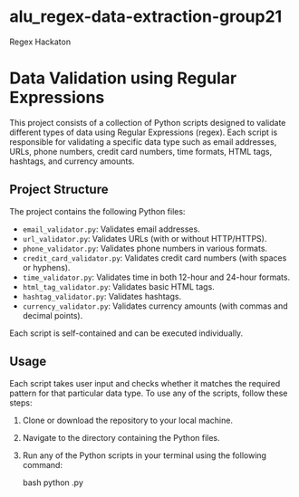 # alu_regex-data-extraction-group21
Regex Hackaton

# Data Validation using Regular Expressions

This project consists of a collection of Python scripts designed to validate different types of data using Regular Expressions (regex). Each script is responsible for validating a specific data type such as email addresses, URLs, phone numbers, credit card numbers, time formats, HTML tags, hashtags, and currency amounts.

## Project Structure

The project contains the following Python files:

- `email_validator.py`: Validates email addresses.
- `url_validator.py`: Validates URLs (with or without HTTP/HTTPS).
- `phone_validator.py`: Validates phone numbers in various formats.
- `credit_card_validator.py`: Validates credit card numbers (with spaces or hyphens).
- `time_validator.py`: Validates time in both 12-hour and 24-hour formats.
- `html_tag_validator.py`: Validates basic HTML tags.
- `hashtag_validator.py`: Validates hashtags.
- `currency_validator.py`: Validates currency amounts (with commas and decimal points).

Each script is self-contained and can be executed individually.

## Usage

Each script takes user input and checks whether it matches the required pattern for that particular data type. To use any of the scripts, follow these steps:

1. Clone or download the repository to your local machine.
2. Navigate to the directory containing the Python files.
3. Run any of the Python scripts in your terminal using the following command:
   
   bash
   python <filename>.py
